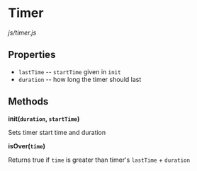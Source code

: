Timer
=====
*js/timer.js*

Properties
----------
* `lastTime` -- `startTime` given in `init`
* `duration` -- how long the timer should last

Methods
-------
**init(`duration`, `startTime`)**

Sets timer start time and duration


**isOver(`time`)**

Returns true if `time` is greater than timer's `lastTime` + `duration`